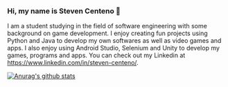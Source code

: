 ### Hi, my name is Steven Centeno 👋

I am a student studying in the field of software engineering with some background on game development. I enjoy creating fun projects using Python and Java to develop my own softwares as well as video games and apps. I also enjoy using Android Studio, Selenium and Unity to develop my games, programs and apps. You can check out my Linkedin at https://www.linkedin.com/in/steven-centeno/.


[![Anurag's github stats](https://github-readme-stats.vercel.app/api?username=stevenone11)](https://github.com/anuraghazra/github-readme-stats)
